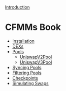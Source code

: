 [Introduction](./README.md)


# CFMMs Book

- [Installation]()
- [DEXs]()
- [Pools]()
  - [UniswapV2Pool]()
  - [UniswapV3Pool]()
- [Syncing Pools]()
- [Filtering Pools]()
- [Checkpoints]()
- [Simulating Swaps]()
